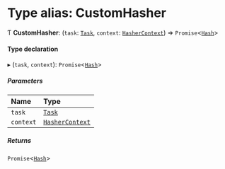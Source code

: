 # Type alias: CustomHasher

Ƭ **CustomHasher**: (`task`: [`Task`](../../devkit/documents/Task), `context`: [`HasherContext`](../../devkit/documents/HasherContext)) => `Promise`\<[`Hash`](../../devkit/documents/Hash)\>

#### Type declaration

▸ (`task`, `context`): `Promise`\<[`Hash`](../../devkit/documents/Hash)\>

##### Parameters

| Name      | Type                                                    |
| :-------- | :------------------------------------------------------ |
| `task`    | [`Task`](../../devkit/documents/Task)                   |
| `context` | [`HasherContext`](../../devkit/documents/HasherContext) |

##### Returns

`Promise`\<[`Hash`](../../devkit/documents/Hash)\>
